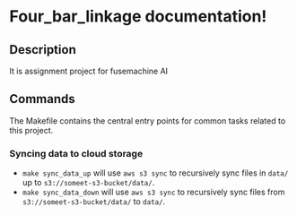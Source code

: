 # Four_bar_linkage documentation!

## Description

It is assignment project for fusemachine AI

## Commands

The Makefile contains the central entry points for common tasks related to this project.

### Syncing data to cloud storage

* `make sync_data_up` will use `aws s3 sync` to recursively sync files in `data/` up to `s3://someet-s3-bucket/data/`.
* `make sync_data_down` will use `aws s3 sync` to recursively sync files from `s3://someet-s3-bucket/data/` to `data/`.


